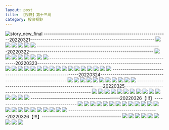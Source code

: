 ```yaml
---
layout: post
title: 【视野】第十三周
category: 投资视野
---
```

![story_new_final](http://r8s97vm6g.hd-bkt.clouddn.com/img/story_new_final_0322.png)
-------------------------------------------------------------20220321-------------------------------------------------------------
![](http://r8s97vm6g.hd-bkt.clouddn.com/img/factors-0321-2.PNG)
![](http://r8s97vm6g.hd-bkt.clouddn.com/img/factors-0321-1.PNG)
![](http://r8s97vm6g.hd-bkt.clouddn.com/img/factors-0321-3.png)
![](http://r8s97vm6g.hd-bkt.clouddn.com/img/factors-0321-4.png)
![](http://r8s97vm6g.hd-bkt.clouddn.com/img/factors-0321-5.png)
![](http://r8s97vm6g.hd-bkt.clouddn.com/img/factors-0321-6.png)
-------------------------------------------------------------20220322-------------------------------------------------------------
![](http://r8s97vm6g.hd-bkt.clouddn.com/img/factors-0322-1.png)
![](http://r8s97vm6g.hd-bkt.clouddn.com/img/factors-0322-2.png)
![](http://r8s97vm6g.hd-bkt.clouddn.com/img/factors-0322-3.png)
![](http://r8s97vm6g.hd-bkt.clouddn.com/img/factors-0322-4.png)
![](http://r8s97vm6g.hd-bkt.clouddn.com/img/factors-0322-5.png)
![](http://r8s97vm6g.hd-bkt.clouddn.com/img/factors-0322-6.png)
![](http://r8s97vm6g.hd-bkt.clouddn.com/img/factors-0322-7.png)
![](http://r8s97vm6g.hd-bkt.clouddn.com/img/factors-0322-8.png)
-------------------------------------------------------------20220323-------------------------------------------------------------
![](http://r8s97vm6g.hd-bkt.clouddn.com/img/factors-220323-1.png)
![](http://r8s97vm6g.hd-bkt.clouddn.com/img/factors-220323-2.png)
![](http://r8s97vm6g.hd-bkt.clouddn.com/img/factors-220323-3.png)
![](http://r8s97vm6g.hd-bkt.clouddn.com/img/factors-220323-4.png)
![](http://r8s97vm6g.hd-bkt.clouddn.com/img/factors-220323-5.png)
![](http://r8s97vm6g.hd-bkt.clouddn.com/img/factors-220323-6.png)
![](http://r8s97vm6g.hd-bkt.clouddn.com/img/factors-220323-7.png)
![](http://r8s97vm6g.hd-bkt.clouddn.com/img/factors-220323-8.png)
![](http://r8s97vm6g.hd-bkt.clouddn.com/img/factors-220323-9.png)
![](http://r8s97vm6g.hd-bkt.clouddn.com/img/factors-220323-10.png)
![](http://r8s97vm6g.hd-bkt.clouddn.com/img/factors-220323-11.png)
![](http://r8s97vm6g.hd-bkt.clouddn.com/img/factors-220323-12.png)
![](http://r8s97vm6g.hd-bkt.clouddn.com/img/factors-220323-13.png)
![](http://r8s97vm6g.hd-bkt.clouddn.com/img/factors-220323-14.png)
![](http://r8s97vm6g.hd-bkt.clouddn.com/img/factors-220323-15.png)
![](http://r8s97vm6g.hd-bkt.clouddn.com/img/factors-220323-16.png)
![](http://r8s97vm6g.hd-bkt.clouddn.com/img/factors-220323-17.png)
-------------------------------------------------------------20220324-------------------------------------------------------------
![](http://r8s97vm6g.hd-bkt.clouddn.com/img/factors-220325-1.png)
![](http://r8s97vm6g.hd-bkt.clouddn.com/img/factors-220324-2.png)
![](http://r8s97vm6g.hd-bkt.clouddn.com/img/factors-220324-3.png)
![](http://r8s97vm6g.hd-bkt.clouddn.com/img/factors-220324-4.png)
![](http://r8s97vm6g.hd-bkt.clouddn.com/img/factors-220324-5.png)
![](http://r8s97vm6g.hd-bkt.clouddn.com/img/factors-220324-6.png)
![](http://r8s97vm6g.hd-bkt.clouddn.com/img/factors-220324-7.png)
![](http://r8s97vm6g.hd-bkt.clouddn.com/img/factors-220324-8.png)
![](http://r8s97vm6g.hd-bkt.clouddn.com/img/factors-220324-9.png)
![](http://r8s97vm6g.hd-bkt.clouddn.com/img/factors-220324-10.png)
![](http://r8s97vm6g.hd-bkt.clouddn.com/img/factors-220324-11.png)
-------------------------------------------------------------20220325-------------------------------------------------------------
![](http://r8s97vm6g.hd-bkt.clouddn.com/img/factors-220325-new-1.png)
![](http://r8s97vm6g.hd-bkt.clouddn.com/img/factors-220325-new-2.png)
![](http://r8s97vm6g.hd-bkt.clouddn.com/img/factors-220325-new-3.png)
![](http://r8s97vm6g.hd-bkt.clouddn.com/img/factors-220325-new-4.png)
![](http://r8s97vm6g.hd-bkt.clouddn.com/img/factors-220325-new-5.png)
![](http://r8s97vm6g.hd-bkt.clouddn.com/img/factors-220325-new-6.png)
![](http://r8s97vm6g.hd-bkt.clouddn.com/img/factors-220325-new-7.png)
![](http://r8s97vm6g.hd-bkt.clouddn.com/img/factors-220325-new-8.png)
![](http://r8s97vm6g.hd-bkt.clouddn.com/img/factors-220325-new-9.png)
![](http://r8s97vm6g.hd-bkt.clouddn.com/img/factors-220325-new-10.png)
![](http://r8s97vm6g.hd-bkt.clouddn.com/img/factors-220325-new-11.png)
![](http://r8s97vm6g.hd-bkt.clouddn.com/img/factors-220325-new-12.png)
![](http://r8s97vm6g.hd-bkt.clouddn.com/img/factors-220325-new-13.png)
![](http://r8s97vm6g.hd-bkt.clouddn.com/img/factors-220325-new-14.png)
![](http://r8s97vm6g.hd-bkt.clouddn.com/img/factors-220325-new-15.png)
--------------------------------------------20220326【!!!】---------------------------------------
![](http://r8s97vm6g.hd-bkt.clouddn.com/img/factors-220326-1.png)
![](http://r8s97vm6g.hd-bkt.clouddn.com/img/factors-220326-2.png)
![](http://r8s97vm6g.hd-bkt.clouddn.com/img/factors-220326-3.png)
![](http://r8s97vm6g.hd-bkt.clouddn.com/img/factors-220326-4.png)
![](http://r8s97vm6g.hd-bkt.clouddn.com/img/factors-220326-5.png)
![](http://r8s97vm6g.hd-bkt.clouddn.com/img/factors-220326-6.png)
![](http://r8s97vm6g.hd-bkt.clouddn.com/img/factors-220326-7.png)
![](http://r8s97vm6g.hd-bkt.clouddn.com/img/factors-220326-8.png)
![](http://r8s97vm6g.hd-bkt.clouddn.com/img/factors-220326-9.png)
![](http://r8s97vm6g.hd-bkt.clouddn.com/img/factors-220326-10.png)
![](http://r8s97vm6g.hd-bkt.clouddn.com/img/factors-220326-11.png)
![](http://r8s97vm6g.hd-bkt.clouddn.com/img/factors-220326-12.png)
![](http://r8s97vm6g.hd-bkt.clouddn.com/img/factors-220326-13.png)
![](http://r8s97vm6g.hd-bkt.clouddn.com/img/factors-220326-14.png)
![](http://r8s97vm6g.hd-bkt.clouddn.com/img/factors-220326-15.png)
![](http://r8s97vm6g.hd-bkt.clouddn.com/img/factors-220326-16.png)
![](http://r8s97vm6g.hd-bkt.clouddn.com/img/factors-220326-17.png)
![](http://r8s97vm6g.hd-bkt.clouddn.com/img/factors-220326-18.png)
![](http://r8s97vm6g.hd-bkt.clouddn.com/img/factors-220326-19.png)
![](http://r8s97vm6g.hd-bkt.clouddn.com/img/factors-220326-20.png)
![](http://r8s97vm6g.hd-bkt.clouddn.com/img/factors-220326-21.png)
![](http://r8s97vm6g.hd-bkt.clouddn.com/img/factors-220326-22.png)
![](http://r8s97vm6g.hd-bkt.clouddn.com/img/factors-220326-23.png)
--------------------------------------------20220326【!!!】---------------------------------------
![](http://r8s97vm6g.hd-bkt.clouddn.com/img/factors-220327-1.png)
![](http://r8s97vm6g.hd-bkt.clouddn.com/img/factors-220327-2.png)
![](http://r8s97vm6g.hd-bkt.clouddn.com/img/factors-220327-3.png)
![](http://r8s97vm6g.hd-bkt.clouddn.com/img/factors-220327-4.png)
![](http://r8s97vm6g.hd-bkt.clouddn.com/img/factors-220327-5.png)
![](http://r8s97vm6g.hd-bkt.clouddn.com/img/factors-220327-6.png)
![](http://r8s97vm6g.hd-bkt.clouddn.com/img/factors-220327-7.png)
![](http://r8s97vm6g.hd-bkt.clouddn.com/img/factors-220327-8.png)
![](http://r8s97vm6g.hd-bkt.clouddn.com/img/factors-220327-9.png)

  




